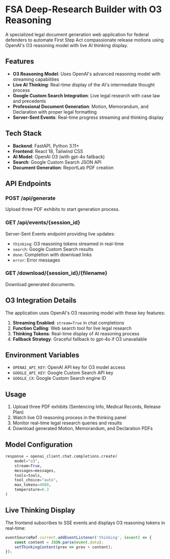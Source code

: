 # FSA Deep-Research Builder with O3 Reasoning

A specialized legal document generation web application for federal defenders to automate First Step Act compassionate release motions using OpenAI's O3 reasoning model with live AI thinking display.

## Features

- **O3 Reasoning Model**: Uses OpenAI's advanced reasoning model with streaming capabilities
- **Live AI Thinking**: Real-time display of the AI's intermediate thought process
- **Google Custom Search Integration**: Live legal research with case law and precedents
- **Professional Document Generation**: Motion, Memorandum, and Declaration with proper legal formatting
- **Server-Sent Events**: Real-time progress streaming and thinking display

## Tech Stack

- **Backend**: FastAPI, Python 3.11+
- **Frontend**: React 18, Tailwind CSS
- **AI Model**: OpenAI O3 (with gpt-4o fallback)
- **Search**: Google Custom Search JSON API
- **Document Generation**: ReportLab PDF creation

## API Endpoints

### POST /api/generate
Upload three PDF exhibits to start generation process.

### GET /api/events/{session_id}
Server-Sent Events endpoint providing live updates:
- `thinking`: O3 reasoning tokens streamed in real-time
- `search`: Google Custom Search results
- `done`: Completion with download links
- `error`: Error messages

### GET /download/{session_id}/{filename}
Download generated documents.

## O3 Integration Details

The application uses OpenAI's O3 reasoning model with these key features:

1. **Streaming Enabled**: `stream=True` in chat completions
2. **Function Calling**: Web search tool for live legal research
3. **Thinking Tokens**: Real-time display of AI reasoning process
4. **Fallback Strategy**: Graceful fallback to gpt-4o if O3 unavailable

## Environment Variables

- `OPENAI_API_KEY`: OpenAI API key for O3 model access
- `GOOGLE_API_KEY`: Google Custom Search API key
- `GOOGLE_CX`: Google Custom Search engine ID

## Usage

1. Upload three PDF exhibits (Sentencing Info, Medical Records, Release Plan)
2. Watch live O3 reasoning process in the thinking panel
3. Monitor real-time legal research queries and results
4. Download generated Motion, Memorandum, and Declaration PDFs

## Model Configuration

```python
response = openai_client.chat.completions.create(
    model="o3",
    stream=True,
    messages=messages,
    tools=tools,
    tool_choice="auto",
    max_tokens=4000,
    temperature=0.3
)
```

## Live Thinking Display

The frontend subscribes to SSE events and displays O3 reasoning tokens in real-time:

```javascript
eventSourceRef.current.addEventListener('thinking', (event) => {
    const content = JSON.parse(event.data);
    setThinkingContent(prev => prev + content);
});
```
